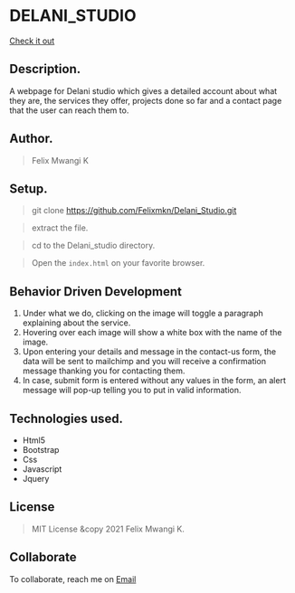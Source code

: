 # DELANI_STUDIO

[Check it out](https://github.com/Felixmkn/Delani_Studio.git)
​

## Description.

A webpage for Delani studio which gives a detailed account about what they are, the services they offer, projects done so far and a contact page that the user can reach them to.

## Author.

> Felix Mwangi K
> ​

## Setup.

> git clone https://github.com/Felixmkn/Delani_Studio.git

> extract the file.

> cd to the Delani_studio directory.

> Open the `index.html` on your favorite browser.

## Behavior Driven Development

1.  Under what we do, clicking on the image will toggle a paragraph explaining about the service.
2.  Hovering over each image will show a white box with the name of the image.
3.  Upon entering your details and message in the contact-us form, the data will be sent to mailchimp and you   will receive a confirmation message thanking you for contacting them.
4.  In case, submit form is entered without any values in the form, an alert message will pop-up telling you to put in valid information.
    ​

## Technologies used.

- Html5
- Bootstrap
- Css
- Javascript
- Jquery
  ​
  ​

## License

> MIT License &copy 2021 Felix Mwangi K.
> ​

## Collaborate

To collaborate, reach me on [Email](felixmkn@gmail.com)
